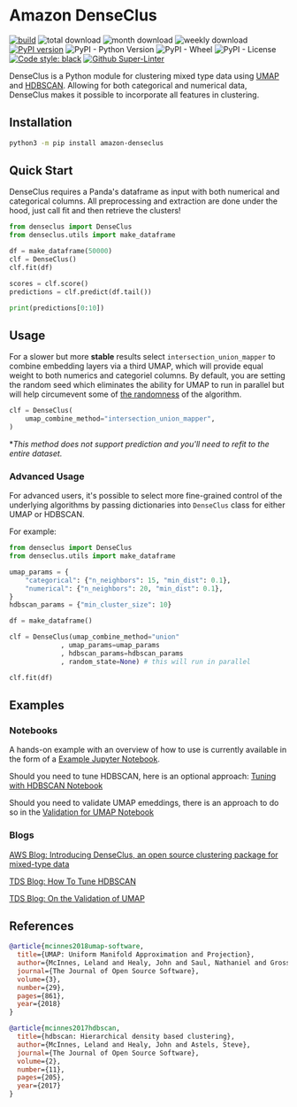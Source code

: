 
# Amazon DenseClus

<p align="left">
<a href="https://github.com/awslabs/amazon-denseclus/actions/workflows/tests.yml"><img alt="build" src="https://github.com/awslabs/amazon-denseclus/actions/workflows/tests.yml/badge.svg"></a>
<a><img alt="total download" src="https://static.pepy.tech/personalized-badge/amazon-denseclus?period=total&units=international_system&left_color=black&right_color=green&left_text=Total Downloads"></a>
<a><img alt="month download" src="https://static.pepy.tech/personalized-badge/amazon-denseclus?period=month&units=international_system&left_color=black&right_color=green&left_text=Monthly Downloads"></a>
<a><img alt="weekly download" src="https://static.pepy.tech/personalized-badge/amazon-denseclus?period=week&units=international_system&left_color=black&right_color=green&left_text=Weekly Downloads"></a>
<a href="https://badge.fury.io/py/Amazon-DenseClus"><img alt="PyPI version" src="https://badge.fury.io/py/Amazon-DenseClus.svg"></a>
<a><img alt="PyPI - Python Version" src="https://img.shields.io/pypi/pyversions/Amazon-DenseClus"></a>
<a><img alt="PyPI - Wheel" src="https://img.shields.io/pypi/wheel/Amazon-DenseClus"></a>
<a><img alt="PyPI - License" src="https://img.shields.io/pypi/l/Amazon-DenseClus"></a>
<a href="https://github.com/psf/black"><img alt="Code style: black" src="https://img.shields.io/badge/code%20style-black-000000.svg"></a>
<a href="https://github.com/marketplace/actions/super-linter"><img alt="Github Super-Linter" src="https://github.com/awslabs/amazon-denseclus/workflows/Lint%20Code%20Base/badge.svg"></a>
</p>



DenseClus is a Python module for clustering mixed type data using [UMAP](https://github.com/lmcinnes/umap) and [HDBSCAN](https://github.com/scikit-learn-contrib/hdbscan). Allowing for both categorical and numerical data, DenseClus makes it possible to incorporate all features in clustering.

## Installation

```bash
python3 -m pip install amazon-denseclus
```

## Quick Start

DenseClus requires a Panda's dataframe as input with both numerical and categorical columns.
All preprocessing and extraction are done under the hood, just call fit and then retrieve the clusters!

```python
from denseclus import DenseClus
from denseclus.utils import make_dataframe

df = make_dataframe(50000)
clf = DenseClus()
clf.fit(df)

scores = clf.score()
predictions = clf.predict(df.tail())

print(predictions[0:10])
```

## Usage

For a slower but more **stable** results select `intersection_union_mapper` to combine embedding layers via a third UMAP, which will provide equal weight to both numerics and categoriel columns. By default, you are setting the random seed which eliminates the ability for UMAP to run in parallel but will help circumevent some of [the randomness](https://umap-learn.readthedocs.io/en/latest/reproducibility.html) of the algorithm.

```python
clf = DenseClus(
    umap_combine_method="intersection_union_mapper",
)
```
**This method does not support prediction and you'll need to refit to the entire dataset.*


### Advanced Usage

For advanced users, it's possible to select more fine-grained control of the underlying algorithms by passing
dictionaries into `DenseClus` class for either UMAP or HDBSCAN.

For example:
```python
from denseclus import DenseClus
from denseclus.utils import make_dataframe

umap_params = {
    "categorical": {"n_neighbors": 15, "min_dist": 0.1},
    "numerical": {"n_neighbors": 20, "min_dist": 0.1},
}
hdbscan_params = {"min_cluster_size": 10}

df = make_dataframe()

clf = DenseClus(umap_combine_method="union"
             , umap_params=umap_params
             , hdbscan_params=hdbscan_params
             , random_state=None) # this will run in parallel

clf.fit(df)
```


## Examples

### Notebooks

A hands-on example with an overview of how to use is currently available in the form of a [Example Jupyter Notebook](/notebooks/01_DenseClusExampleNB.ipynb).

Should you need to tune HDBSCAN, here is an optional approach: [Tuning with HDBSCAN Notebook](/notebooks/02_TuningwithHDBSCAN.ipynb)

Should you need to validate UMAP emeddings, there is an approach to do so in the [Validation for UMAP Notebook](/notebooks/03_ValidationForUMAP.ipynb)

### Blogs


[AWS Blog: Introducing DenseClus, an open source clustering package for mixed-type data](https://aws.amazon.com/blogs/opensource/introducing-denseclus-an-open-source-clustering-package-for-mixed-type-data/)

[TDS Blog: How To Tune HDBSCAN](https://towardsdatascience.com/tuning-with-hdbscan-149865ac2970)

[TDS Blog: On the Validation of UMAP](https://towardsdatascience.com/on-the-validating-umap-embeddings-2c8907588175)



## References

```bibtex
@article{mcinnes2018umap-software,
  title={UMAP: Uniform Manifold Approximation and Projection},
  author={McInnes, Leland and Healy, John and Saul, Nathaniel and Grossberger, Lukas},
  journal={The Journal of Open Source Software},
  volume={3},
  number={29},
  pages={861},
  year={2018}
}
```

```bibtex
@article{mcinnes2017hdbscan,
  title={hdbscan: Hierarchical density based clustering},
  author={McInnes, Leland and Healy, John and Astels, Steve},
  journal={The Journal of Open Source Software},
  volume={2},
  number={11},
  pages={205},
  year={2017}
}
```
